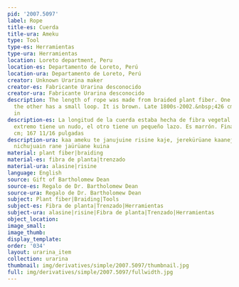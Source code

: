 ```yaml
---
pid: '2007.5097'
label: Rope
title-es: Cuerda
title-ura: Ameku
type: Tool
type-es: Herramientas
type-ura: Herramientas
location: Loreto department, Peru
location-es: Departamento de Loreto, Perú
location-ura: Departamento de Loreto, Perú
creator: Unknown Urarina maker
creator-es: Fabricante Urarina desconocido
creator-ura: Fabricante Urarina desconocido
description: The length of rope was made from braided plant fiber. One end has a knot,
  the other has a small loop. It is brown. Late 1800s-2002.&nbsp;426 cm; 167 11/16
  in
description-es: La longitud de la cuerda estaba hecha de fibra vegetal trenzada. Un
  extremo tiene un nudo, el otro tiene un pequeño lazo. Es marrón. Finales de 1800-2002;426
  cm; 167 11/16 pulgadas
description-ura: kaa ameku te janujuine risine kaje, jerekürüane kaanejein, ke rautujuen
  nichujuain rane jaürüane kuina
material: plant fiber|braiding
material-es: fibra de planta|trenzado
material-ura: alasine|risine
language: English
source: Gift of Bartholomew Dean
source-es: Regalo de Dr. Bartholomew Dean
source-ura: Regalo de Dr. Bartholomew Dean
subject: Plant fiber|Braiding|Tools
subject-es: Fibra de planta|Trenzado|Herramientas
subject-ura: alasine|risine|Fibra de planta|Trenzado|Herramientas
object_location:
image_small:
image_thumb:
display_template:
order: '034'
layout: urarina_item
collection: urarina
thumbnail: img/derivatives/simple/2007.5097/thumbnail.jpg
full: img/derivatives/simple/2007.5097/fullwidth.jpg
---
```

